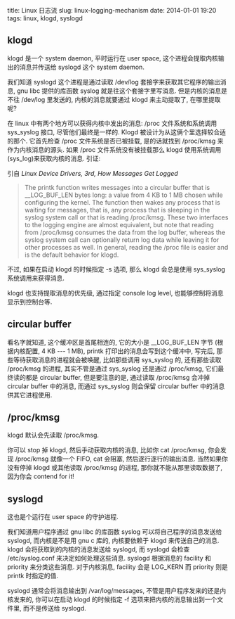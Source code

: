 title: Linux 日志流
slug: linux-logging-mechanism
date: 2014-01-01 19:20
tags: linux, klogd, syslogd

## klogd

klogd 是一个 system daemon, 平时运行在 user space, 这个进程会提取内核输出的消息并传送给 syslogd 这个 system daemon. 

我们知道 syslogd 这个进程是通过读取 /dev/log 套接字来获取其它程序的输出消息, gnu libc 提供的库函数 syslog 就是往这个套接字里写消息. 但是内核的消息是不往 /dev/log 里发送的, 内核的消息就要通过 klogd 来主动提取了, 在哪里提取呢?

在 linux 中有两个地方可以获得内核中发出的消息: /proc 文件系统和系统调用 sys\_syslog 接口, 尽管他们最终是一样的. Klogd 被设计为从这俩个里选择较合适的那个. 它首先检查 /proc 文件系统是否已被挂载, 是的话就找到 /proc/kmsg 来作为内核消息的源头. 如果 /proc 文件系统没有被挂载那么 klogd 使用系统调用(sys\_log)来获取内核的消息. 引证: 

引自 *Linux Device Drivers, 3rd, How Messages Get Logged*

> The printk function writes messages into a circular buffer that is \_\_LOG\_BUF\_LEN bytes long: a value from 4 KB to 1 MB chosen while configuring the kernel. The function then wakes any process that is waiting for messages, that is, any process that is sleeping in the syslog system call or that is reading /proc/kmsg. These two interfaces to the logging engine are almost equivalent, but note that reading from /proc/kmsg consumes the data from the log buffer, whereas the syslog system call can optionally return log data while leaving it for other processes as well. In general, reading the /proc file is easier and is the default behavior for klogd. 

不过, 如果在启动 klogd 的时候指定 -s 选项, 那么 klogd 会总是使用 sys\_syslog 系统调用来获得消息.

klogd 也支持提取消息的优先级, 通过指定 console log level, 也能够控制将消息显示到控制台等.

## circular buffer

看名字就知道, 这个缓冲区是首尾相连的, 它的大小是 \_\_LOG\_BUF\_LEN 字节 (根据内核配置, 4 KB --- 1 MB), printk 打印出的消息会写到这个缓冲中, 写完后, 那些等待获取消息的进程就会被唤醒, 比如那些调用 sys\_syslog 的, 还有那些读取 /proc/kmsg 的进程, 其实不管是通过 sys\_syslog 还是通过 /proc/kmsg, 它们最终读的都是 circular buffer, 但是要注意的是, 通过读取 /proc/kmsg 会冲掉 circular buffer 中的消息, 而通过 sys\_syslog 则会保留 circular buffer 中的消息供其它进程使用.

## /proc/kmsg

klogd 默认会先读取 /proc/kmsg. 

你可以 stop 掉 klogd, 然后手动获取内核的消息, 比如你 cat /proc/kmsg, 你会发现 /proc/kmsg 就像一个 FIFO, cat 会阻塞, 然后逐行逐行的输出消息. 当然如果你没有停掉 klogd 或其他读取 /proc/kmsg 的进程, 那你就不能从那里读取数据了, 因为你会 contend for it!

## syslogd

这也是个运行在 user space 的守护进程.  

我们知道用户程序通过 gnu libc 的库函数 syslog 可以将自己程序的消息发送给 syslogd, 而内核是不是用 gnu c 库的, 内核要依赖于 klogd 来传送自己的消息.  
klogd 会将获取到的内核的消息发送给 syslogd, 而 syslogd 会检查 /etc/syslog.conf 来决定如何处理这些消息. syslogd 根据消息的 facility 和 priority 来分类这些消息. 对于内核消息, facility 会是 LOG\_KERN 而 priority 则是 printk 时指定的值.

syslogd 通常会将消息输出到 /var/log/messages, 不管是用户程序发来的还是内核发来的, 你可以在启动 klogd 的时候指定 -f 选项来把内核的消息输出到一个文件里, 而不是传送给 syslogd.
